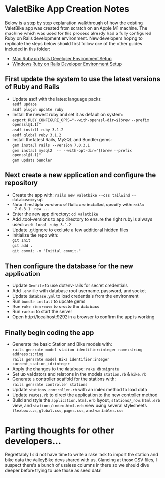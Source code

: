 # ValetBike App Creation Notes
Below is a step by step explanation walkthrough of how the existing ValetBike app was created from scratch on an Apple M1 machine. The machine which was used for this process already had a fully configured Ruby on Rails development environment. New developers hoping to replicate the steps below should first follow one of the other guides included in this folder:

* [Mac Ruby on Rails Developer Environment Setup](https://github.com/deadroxy/valetbike/blob/master/notes/mac-setup.md)
* [Windows Ruby on Rails Developer Environment Setup](https://github.com/deadroxy/valetbike/blob/master/notes/windows-setup.md)

## First update the system to use the latest versions of Ruby and Rails

- Update asdf with the latest language packs:\
  `asdf update`\
  `asdf plugin update ruby`
- Install the newest ruby and set it as default on system:\
  `export RUBY_CONFIGURE_OPTS="--with-openssl-dir=$(brew --prefix openssl@1.1)"`\
  `asdf install ruby 3.1.2`\
  `asdf global ruby 3.1.2`
- Install the latest Rails, MySQL and Bundler gems:\
  `gem install rails --version 7.0.3.1`\
  `gem install mysql2  -- --with-opt-dir="$(brew --prefix openssl@1.1)"`\
  `gem update bundler`

## Next create a new application and configure the repository

- Create the app with: `rails new valetbike --css tailwind --database=mysql`
- Note if multiple versions of Rails are installed, specify with: `rails _7.0.3.1_ new ...`
- Enter the new app directory: `cd valetbike`
- Add .tool-versions to app directory to ensure the right ruby is always used: `asdf local ruby 3.1.2`
- Update .gitignore to exclude a few additional hidden files
- Initialize the repo with:\
  `git init`\
  `git add .`\
  `git commit -m "Initial commit."`

## Then configure the database for the new application

- Update `Gemfile` to use dotenv-rails for secret credentials
- Add `.env` file with database root username, password, and socket
- Update `database.yml` to load credentials from the environment
- Run `bundle install` to update gems
- Run `rake db:create` to create the database
- Run `rackup` to start the server
- Open http://localhost:9292 in a browser to confirm the app is working

## Finally begin coding the app

- Generate the basic Station and Bike models with:\
  `rails generate model station identifier:integer name:string address:string`\
  `rails generate model Bike identifier:integer current_station_id:integer`
- Apply the changes to the database: `rake db:migrate`
- Set up validators and relations in the models `station.rb` & `bike.rb`
- Generate a controller scaffold for the stations with:\
  `rails generate controller stations`
- Update `stations_controller.rb` with an index method to load data
- Update `routes.rb` to direct the application to the new controller method
- Build and style the `application.html.erb` layout, `stations/_row.html.erb` view, and `stations/index.html.erb` view using several stylesheets `flexbox.css`, `global.css`, `pages.css`, and `variables.css`

# Parting thoughts for other developers...

Regrettably I did not have time to write a rake task to import the station and bike data the ValleyBike devs shared with us. Glancing at those CSV files, I suspect there's a bunch of useless columns in there so we should dive deeper before trying to use those as seed data!